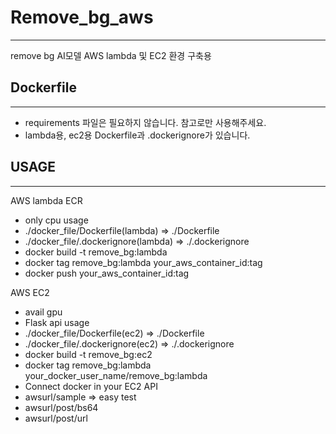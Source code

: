 # Remove_bg_aws
---
remove bg AI모델 AWS lambda 및 EC2 환경 구축용

## Dockerfile
---
- requirements 파일은 필요하지 않습니다. 참고로만 사용해주세요.
- lambda용, ec2용 Dockerfile과 .dockerignore가 있습니다.

## USAGE
---
AWS lambda ECR
- only cpu
usage
- ./docker_file/Dockerfile(lambda) => ./Dockerfile
- ./docker_file/.dockerignore(lambda) => ./.dockerignore
- docker build -t remove_bg:lambda
- docker tag remove_bg:lambda your_aws_container_id:tag
- docker push your_aws_container_id:tag

AWS EC2
- avail gpu
- Flask api
usage
- ./docker_file/Dockerfile(ec2) => ./Dockerfile
- ./docker_file/.dockerignore(ec2) => ./.dockerignore
- docker build -t remove_bg:ec2
- docker tag remove_bg:lambda your_docker_user_name/remove_bg:lambda
- Connect docker in your EC2
API
- awsurl/sample => easy test
- awsurl/post/bs64
- awsurl/post/url
